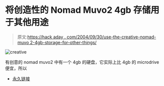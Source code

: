# 将创造性的 Nomad Muvo2 4gb 存储用于其他用途

> 原文:[https://hack aday . com/2004/09/30/use-the-creative-nomad-muvo 2-4gb-storage-for-other-things/](https://hackaday.com/2004/09/30/use-the-creative-nomad-muvo2-4gb-storage-for-other-things/)

![creative](img/2da012dc75c19fef9e6bfe793f3419ee.png)

有创意的 nomad muvo2 中有一个 4gb 的硬盘，它实际上比 4gb 的 microdrive 便宜，所以

*   [永久链接](http://www.andymack.com/mylog/pivot/entry.php?uid=standard-868)